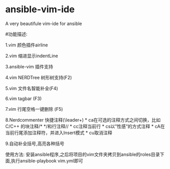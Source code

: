 # ansible-vim-ide
A very beautifule vim-ide for ansible

#功能描述:

  1.vim 颜色插件airline

  2.vim 缩进显示indentLine

  3.ansible-vim 插件支持

  4.vim NERDTree 树形树支持(F2)

  5.vim 文件名智能补全(F4)

  6.vim tagbar (F3)

  7.vim 行尾空格一键删除 (F5)

  8.Nerdcommenter 快捷注释(\leader+)
    * <leader>ca在可选的注释方式之间切换，比如C/C++ 的块注释/* */和行注释//
    * <leader>cc注释当前行
    * <leader>cs以”性感”的方式注释
    * <leader>cA在当前行尾添加注释符，并进入Insert模式
    * <leader>cu取消注释

  9.自动补全括号,高亮各种括号

使用方法:
安装ansible程序,之后将项目的vim文件夹拷贝到ansible的roles目录下面,执行ansible-playbook vim.yml即可
